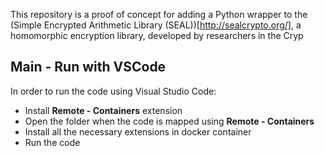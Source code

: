 This repository is a proof of concept for adding a Python wrapper to the
(Simple Encrypted Arithmetic Library (SEAL))[http://sealcrypto.org/], a homomorphic encryption library,
developed by researchers in the Cryp

## Main - Run with VSCode
In order to run the code using Visual Studio Code:
-   Install **Remote - Containers** extension
-   Open the folder when the code is mapped using **Remote - Containers**
-   Install all the necessary extensions in docker container
-   Run the code